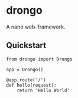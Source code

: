 # drongo
A nano web-framework.

## Quickstart
```
from drongo import Drongo

app = Drongo()

@app.route('/')
def hello(request):
    return 'Hello World'
```
